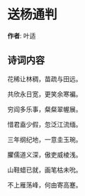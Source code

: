 # 送杨通判

**作者**: 叶适

## 诗词内容

花稀让林稠，苗疏与田远。

共欣永日宽，更笑余寒褊。

穷阎多乐事，粲粲翠幄展。

惜君盍少假，忽泛江流缅。

三年纲纪地，一意圭玉琬。

臞儒道义深，傲吏威棱浅。

山鞋蜡已就，画笔枯未吮。

不上雁荡峰，何由寄高蹇。


